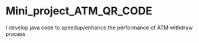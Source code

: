 # Mini_project_ATM_QR_CODE
I develop java code to speedup/enhance the performance of ATM withdraw process
